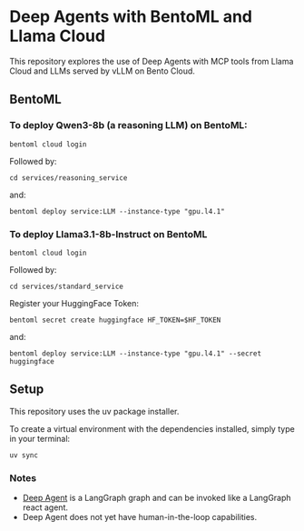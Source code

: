 # Deep Agents with BentoML and Llama Cloud
This repository explores the use of Deep Agents with MCP tools from Llama Cloud and LLMs served by vLLM on Bento Cloud.

## BentoML
### To deploy Qwen3-8b (a reasoning LLM) on BentoML:
```
bentoml cloud login
```

Followed by:
```
cd services/reasoning_service
```

and:
```
bentoml deploy service:LLM --instance-type "gpu.l4.1"
```

### To deploy Llama3.1-8b-Instruct on BentoML
```
bentoml cloud login
```

Followed by:
```
cd services/standard_service
```

Register your HuggingFace Token:
```
bentoml secret create huggingface HF_TOKEN=$HF_TOKEN
```

and:
```
bentoml deploy service:LLM --instance-type "gpu.l4.1" --secret huggingface
```

## Setup
This repository uses the uv package installer.

To create a virtual environment with the dependencies installed, simply type in your terminal:
```
uv sync
```

### Notes
- [Deep Agent](https://github.com/hwchase17/deepagents) is a LangGraph graph and can be invoked like a LangGraph react agent.
- Deep Agent does not yet have human-in-the-loop capabilities.